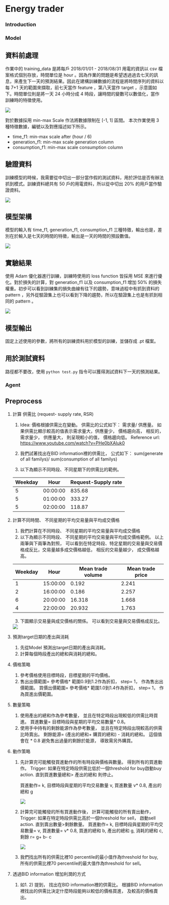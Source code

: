 # Energy trader





### Introduction

### Model

## 資料前處理

作業中的 training_data 是將每戶 2018/01/01 - 2018/08/31 用電的資訊以 csv 檔案格式個別存放，時間單位是 hour 。因為作業的問題是希望透過過去七天的訊息，來產生下一天的預測結果。因此在建構訓練數據的流程是將時間序列的資料以每 7+1 天的範圍來擷取，前七天當作 feature ，第八天當作 target ，示意圖如下。時間單位則是將一天 24 小時分成 4 時段，讓時間的變數可以數值化，當作訓練時的特徵使用。

<img src="./val-Process.drawio.png"/> 

對於數據採用 min-max Scale 作法將數據限制在 [-1, 1] 區間。
本次作業使用 3 種特徵數據，編號以及對應描述如下所示。

- time_f1: min-max scale after (hour / 6)
- generation_f1: min-max scale generation column
- consumption_f1: min-max scale consumption column


## 驗證資料

訓練模型的時候，我需要從中切出一部分當作假的測試資料，用於評估是否有辦法抓到模式。訓練資料總共有 50 戶的用電資料，所以從中切出 20% 的用戶當作驗證資料。

<img src='./val-Validation.drawio.png' />

## 模型架構

模型的輸入有 time_f1, generation_f1, consumption_f1 三種特徵，輸出也是，差別在於輸入是七天的時間的特徵，輸出是一天的時間的預設數值。

<img src='./val-model.drawio.png' />

##  實驗結果

使用 Adam 優化器進行訓練，訓練時使用的 loss function 皆採用 MSE 來進行優化。對於損失的計算，對 generation_f1 以及 consumption_f1 增加 50% 的損失權重。初步可以看到訓練集的損失曲線有往下的趨勢，意味過程中有抓到資料的 pattern ，另外從驗證集上也可以看到下降的趨勢，所以在驗證集上也是有抓到相同的 pattern 。

<img src='./Figure_1.png' />

##  模型輸出

固定上述使用的參數，將所有的訓練資料用於模型的訓練，並儲存成 .pt 檔案。

##  用於測試資料

路徑都不要改，使用 `python test.py` 指令可以獲得測試資料下一天的預測結果。



### Agent

## Preprocess
1. 計算 供需比 (request- supply rate, RSR)
    1) Idea: 價格根據供需比在變動。 供需比的公式如下： 需求量/ 供應量。 如果供需比顯示較高的值表示需求量大，供應量少， 價格趨向高， 相反的， 需求量少， 供應量大， 則呈現較小的值， 價格趨向低。
    Reference url: https://www.youtube.com/watch?v=PHe0bXAIuk0

    2) 我們試著找出在BID information裡的供需比， 公式如下： sum(generate of all familys)/ sum(consumption of all familys)

    3) 以下為顯示不同時段、不同星期下的供需比的範例。 
    

    | Weekday | Hour     | Request-Supply rate |  
    |---------|----------|----------------------|
    | 5       | 00:00:00 | 835.68               |   
    | 5       | 01:00:00 | 333.27               | 
    | 5       | 02:00:00 | 118.87               | 

2. 計算不同時間、 不同星期的平均交易量與平均成交價格
    1) 我們計算在不同時段、 不同星期的平均交易量與平均成交價格
    2) 以下為顯示不同時段、 不同星期的平均交易量與平均成交價格範例。 以上兩筆與下兩筆為對照， 可以看到在特定時段、特定星期的交易量與交易價格成反比，交易量越多成交價格越低， 相反的交易量越少， 成交價格越高。 

    | Weekday | Hour     | Mean trade volume | Mean trade price |   
    |---------|----------|-------------------|------------------|
    | 1       | 15:00:00 | 0.192             | 2.241            |   
    | 2       | 16:00:00 | 0.186             | 2.257            |   
    | 6       | 20:00:00 | 16.318            | 1.668            |   
    | 4       | 22:00:00 | 20.932            | 1.763            |   

    3) 下圖顯示交易量與成交價格的關係。 可以看到交易量與交易價格成反比。
    <img src='./trade_volume_price_relation.png' />


3. 預測target日期的產出與消耗
    1) 先從Model 預測出target日期的產出與消耗。
    3) 計算每個時段產出的總和與消耗的總和。 
    
4. 價格策略
    1) 參考價格使用目標時段，目標星期的平均價格。
    2) 售出出價範圍= 參考價格* 範圍0.9到1.2作為折扣， step= 1， 作為售出出價範圍。 買價出價範圍=  參考價格* 範圍1.0到1.4作為折扣， step= 1， 作為買進出價範圍。 
    

5. 數量策略
    1) 使用產出的總和作為參考數量， 並且在特定時段出現較低的供需比時買進。 買進數量= 目標時段與星期的平均交易數量* 0.8。
    2) 使用手中持有的剩餘能源作為參考數量， 並且在特定時段出現較高的供需比時賣出。 剩餘能源= (產出的總和+ 購買的總和) - 消耗的總和。 這個值會在 * 0.8 避免售出過量的剩餘於能源， 導致需另外購買。
    
    
6. 動作策略
    1) 先計算完可能觸發買進動作的所有時段與價格與數量。 得到所有的買進動作。 Trigger: 如果在特定時段供需比低於一個threshold for buy啟動buy action. 直到買進數量總和> 產出的總和 則停止。
    
       買進動作= k, 目標時段與星期的平均交易數量 v, 買進數量 v* 0.8, 產出的總和 g
           
       <img src="./trigger_for_buy.png"/>

       

    2) 計算完可能觸發的所有買進動作後， 計算可能觸發的所有賣出動作， Trigger: 如果在特定時段供需比高於一個threshold for sell， 啟動sell action. 直到賣出數量>剩餘數量。
       買進動作= k, 目標時段與星期的平均交易數量= v, 買進數量= v* 0.8, 買進的總和 b, 產出的總和 g, 消耗的總和 c, 剩餘 r= g+ b- c

       <img src="./trigger_for_sell.png" />

    3) 我們找出所有的供需比裡10 percentile的最小值作為threshold for buy, 所有的供需比裡70 percentile的最大值作為threshold for sell。
    


7. 透過BID information 增加利潤的方式
    1) 如1. 2) 提到， 找出在BID information裡的供需比。 根據BID information裡找出的供需比決定什麼時段能夠以較低的價格買進， 及較高的價格賣出。







